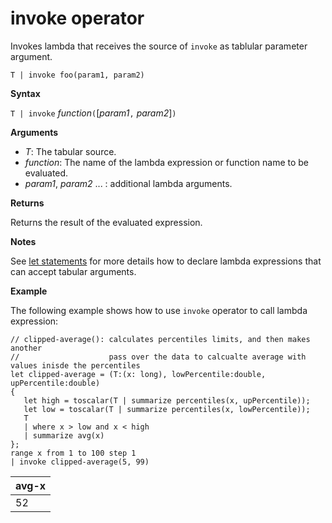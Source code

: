 # invoke operator

Invokes lambda that receives the source of `invoke` as tablular parameter argument.

    T | invoke foo(param1, param2)

**Syntax**

`T | invoke` *function*`(`[*param1*`,` *param2*]`)`

**Arguments**

* *T*: The tabular source.
* *function*: The name of the lambda expression or function name to be evaluated.
* *param1*, *param2* ... : additional lambda arguments.

**Returns**

Returns the result of the evaluated expression.

**Notes**

See [let statements](./letstatement.md) for more details how to declare lambda expressions that can accept tabular arguments.

**Example**

The following example shows how to use `invoke` operator to call lambda expression:

```kusto
// clipped-average(): calculates percentiles limits, and then makes another 
//                    pass over the data to calcualte average with values inisde the percentiles
let clipped-average = (T:(x: long), lowPercentile:double, upPercentile:double)
{
   let high = toscalar(T | summarize percentiles(x, upPercentile));
   let low = toscalar(T | summarize percentiles(x, lowPercentile));
   T 
   | where x > low and x < high
   | summarize avg(x) 
};
range x from 1 to 100 step 1
| invoke clipped-average(5, 99)
```

|avg-x|
|---|
|52|



